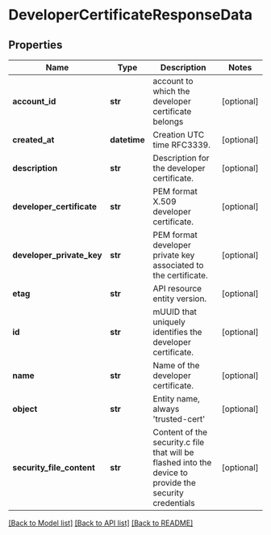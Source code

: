 # DeveloperCertificateResponseData

## Properties
Name | Type | Description | Notes
------------ | ------------- | ------------- | -------------
**account_id** | **str** | account to which the developer certificate belongs | [optional] 
**created_at** | **datetime** | Creation UTC time RFC3339. | [optional] 
**description** | **str** | Description for the developer certificate. | [optional] 
**developer_certificate** | **str** | PEM format X.509 developer certificate. | [optional] 
**developer_private_key** | **str** | PEM format developer private key associated to the certificate. | [optional] 
**etag** | **str** | API resource entity version. | [optional] 
**id** | **str** | mUUID that uniquely identifies the developer certificate. | [optional] 
**name** | **str** | Name of the developer certificate. | [optional] 
**object** | **str** | Entity name, always &#39;trusted-cert&#39; | [optional] 
**security_file_content** | **str** | Content of the security.c file that will be flashed into the device to provide the security credentials | [optional] 

[[Back to Model list]](../README.md#documentation-for-models) [[Back to API list]](../README.md#documentation-for-api-endpoints) [[Back to README]](../README.md)


